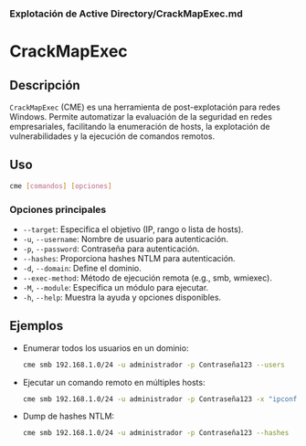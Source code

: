 ### **Explotación de Active Directory/CrackMapExec.md**

# CrackMapExec

## Descripción

`CrackMapExec` (CME) es una herramienta de post-explotación para redes Windows. Permite automatizar la evaluación de la seguridad en redes empresariales, facilitando la enumeración de hosts, la explotación de vulnerabilidades y la ejecución de comandos remotos.

## Uso

```bash
cme [comandos] [opciones]
```

### Opciones principales

- `--target`: Especifica el objetivo (IP, rango o lista de hosts).
- `-u`, `--username`: Nombre de usuario para autenticación.
- `-p`, `--password`: Contraseña para autenticación.
- `--hashes`: Proporciona hashes NTLM para autenticación.
- `-d`, `--domain`: Define el dominio.
- `--exec-method`: Método de ejecución remota (e.g., smb, wmiexec).
- `-M`, `--module`: Especifica un módulo para ejecutar.
- `-h`, `--help`: Muestra la ayuda y opciones disponibles.

## Ejemplos

- Enumerar todos los usuarios en un dominio:
  
  ```bash
  cme smb 192.168.1.0/24 -u administrador -p Contraseña123 --users
  ```

- Ejecutar un comando remoto en múltiples hosts:
  
  ```bash
  cme smb 192.168.1.0/24 -u administrador -p Contraseña123 -x "ipconfig /all"
  ```

- Dump de hashes NTLM:
  
  ```bash
  cme smb 192.168.1.0/24 -u administrador -p Contraseña123 --hashes
  ```
